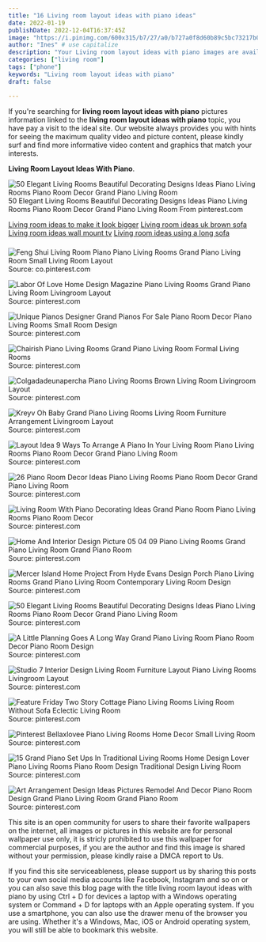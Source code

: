 ```yaml
---
title: "16 Living room layout ideas with piano ideas"
date: 2022-01-19
publishDate: 2022-12-04T16:37:45Z
image: "https://i.pinimg.com/600x315/b7/27/a0/b727a0f8d60b89c5bc73217b0a9aa453.jpg"
author: "Ines" # use capitalize
description: "Your Living room layout ideas with piano images are available in this site. Living room layout ideas with piano are a topic that is being searched for and liked by netizens today. You can Get the Living room layout ideas with piano files here. Get all royalty-free vectors."
categories: ["living room"]
tags: ["phone"]
keywords: "Living room layout ideas with piano"
draft: false

---
```


If you're searching for **living room layout ideas with piano** pictures information linked to the **living room layout ideas with piano** topic, you have pay a visit to the ideal  site.  Our website always  provides you with  hints  for seeing  the maximum  quality video and picture  content, please kindly surf and find more informative video content and graphics  that match your interests.

**Living Room Layout Ideas With Piano**. 

![50 Elegant Living Rooms Beautiful Decorating Designs Ideas Piano Living Rooms Piano Room Decor Grand Piano Living Room](https://i.pinimg.com/originals/a5/19/e5/a519e5048b89d2cb52142a8fabf35643.jpg "50 Elegant Living Rooms Beautiful Decorating Designs Ideas Piano Living Rooms Piano Room Decor Grand Piano Living Room")
50 Elegant Living Rooms Beautiful Decorating Designs Ideas Piano Living Rooms Piano Room Decor Grand Piano Living Room From pinterest.com

[Living room ideas to make it look bigger](/living-room-ideas-to-make-it-look-bigger/)
[Living room ideas uk brown sofa](/living-room-ideas-uk-brown-sofa/)
[Living room ideas wall mount tv](/living-room-ideas-wall-mount-tv/)
[Living room ideas using a long sofa](/living-room-ideas-using-a-long-sofa/)



### 

 


![Feng Shui Living Room Piano Piano Living Rooms Grand Piano Living Room Small Living Room Layout](https://i.pinimg.com/736x/d9/a2/f2/d9a2f28c3f34e5a0e1a5c685c1709a9c.jpg "Feng Shui Living Room Piano Piano Living Rooms Grand Piano Living Room Small Living Room Layout")
Source: co.pinterest.com

 

![Labor Of Love Home Design Magazine Piano Living Rooms Grand Piano Living Room Livingroom Layout](https://i.pinimg.com/originals/39/bc/73/39bc7387936bcc0b84bac340bb1598bf.jpg "Labor Of Love Home Design Magazine Piano Living Rooms Grand Piano Living Room Livingroom Layout")
Source: pinterest.com

 

![Unique Pianos Designer Grand Pianos For Sale Piano Room Decor Piano Living Rooms Small Room Design](https://i.pinimg.com/originals/a1/b3/c4/a1b3c4f11b4e83d09ccb66a9657f2b99.jpg "Unique Pianos Designer Grand Pianos For Sale Piano Room Decor Piano Living Rooms Small Room Design")
Source: pinterest.com

 

![Chairish Piano Living Rooms Grand Piano Living Room Formal Living Rooms](https://i.pinimg.com/originals/c4/93/a3/c493a3cb808d32affb6167efba081127.jpg "Chairish Piano Living Rooms Grand Piano Living Room Formal Living Rooms")
Source: pinterest.com

 

![Colgadadeunapercha Piano Living Rooms Brown Living Room Livingroom Layout](https://i.pinimg.com/originals/ee/6c/a6/ee6ca619c3c86993df7f7424f7ab73ae.jpg "Colgadadeunapercha Piano Living Rooms Brown Living Room Livingroom Layout")
Source: pinterest.com

 

![Kreyv Oh Baby Grand Piano Living Rooms Living Room Furniture Arrangement Livingroom Layout](https://i.pinimg.com/originals/ca/ce/62/cace62e6ae0e97401e8a4a453276fe92.jpg "Kreyv Oh Baby Grand Piano Living Rooms Living Room Furniture Arrangement Livingroom Layout")
Source: pinterest.com

 

![Layout Idea 9 Ways To Arrange A Piano In Your Living Room Piano Living Rooms Piano Room Decor Grand Piano Living Room](https://i.pinimg.com/originals/7b/10/b3/7b10b3ecf768609e75e24bebb47d1dde.jpg "Layout Idea 9 Ways To Arrange A Piano In Your Living Room Piano Living Rooms Piano Room Decor Grand Piano Living Room")
Source: pinterest.com

 

![26 Piano Room Decor Ideas Piano Living Rooms Piano Room Decor Grand Piano Living Room](https://i.pinimg.com/originals/47/82/bf/4782bf42a711305d846bb08be42fb39c.png "26 Piano Room Decor Ideas Piano Living Rooms Piano Room Decor Grand Piano Living Room")
Source: pinterest.com

 

![Living Room With Piano Decorating Ideas Grand Piano Room Piano Living Rooms Piano Room Decor](https://i.pinimg.com/736x/6f/ce/08/6fce085fc887ba7e1de783b21aa74ba0.jpg "Living Room With Piano Decorating Ideas Grand Piano Room Piano Living Rooms Piano Room Decor")
Source: pinterest.com

 

![Home And Interior Design Picture 05 04 09 Piano Living Rooms Grand Piano Living Room Grand Piano Room](https://i.pinimg.com/originals/80/92/8e/80928e904c0c4caa4b1ed13005a9578e.jpg "Home And Interior Design Picture 05 04 09 Piano Living Rooms Grand Piano Living Room Grand Piano Room")
Source: pinterest.com

 

![Mercer Island Home Project From Hyde Evans Design Porch Piano Living Rooms Grand Piano Living Room Contemporary Living Room Design](https://i.pinimg.com/736x/e5/7d/a1/e57da189d89c3e79be3d8c3a656c29fc--piano-living-rooms-narrow-living-room.jpg "Mercer Island Home Project From Hyde Evans Design Porch Piano Living Rooms Grand Piano Living Room Contemporary Living Room Design")
Source: pinterest.com

 

![50 Elegant Living Rooms Beautiful Decorating Designs Ideas Piano Living Rooms Piano Room Decor Grand Piano Living Room](https://i.pinimg.com/originals/a5/19/e5/a519e5048b89d2cb52142a8fabf35643.jpg "50 Elegant Living Rooms Beautiful Decorating Designs Ideas Piano Living Rooms Piano Room Decor Grand Piano Living Room")
Source: pinterest.com

 

![A Little Planning Goes A Long Way Grand Piano Living Room Piano Room Decor Piano Room Design](https://i.pinimg.com/originals/de/0c/09/de0c0921dbad0aa7ea9fa15f40f3c6da.jpg "A Little Planning Goes A Long Way Grand Piano Living Room Piano Room Decor Piano Room Design")
Source: pinterest.com

 

![Studio 7 Interior Design Living Room Furniture Layout Piano Living Rooms Livingroom Layout](https://i.pinimg.com/originals/d5/59/12/d55912f28a7f15c822a424d71091bf12.jpg "Studio 7 Interior Design Living Room Furniture Layout Piano Living Rooms Livingroom Layout")
Source: pinterest.com

 

![Feature Friday Two Story Cottage Piano Living Rooms Living Room Without Sofa Eclectic Living Room](https://i.pinimg.com/originals/58/55/d3/5855d3e2665ced9b409cdb2378b9c3f7.jpg "Feature Friday Two Story Cottage Piano Living Rooms Living Room Without Sofa Eclectic Living Room")
Source: pinterest.com

 

![Pinterest Bellaxlovee Piano Living Rooms Home Decor Small Living Room](https://i.pinimg.com/originals/03/f9/70/03f970829d08eb91e37bbbf61a91db5d.jpg "Pinterest Bellaxlovee Piano Living Rooms Home Decor Small Living Room")
Source: pinterest.com

 

![15 Grand Piano Set Ups In Traditional Living Rooms Home Design Lover Piano Living Rooms Piano Room Design Traditional Design Living Room](https://i.pinimg.com/originals/53/1a/05/531a05ce3913538093dd64a42f19a4d1.jpg "15 Grand Piano Set Ups In Traditional Living Rooms Home Design Lover Piano Living Rooms Piano Room Design Traditional Design Living Room")
Source: pinterest.com

 

![Art Arrangement Design Ideas Pictures Remodel And Decor Piano Room Design Grand Piano Living Room Grand Piano Room](https://i.pinimg.com/600x315/b7/27/a0/b727a0f8d60b89c5bc73217b0a9aa453.jpg "Art Arrangement Design Ideas Pictures Remodel And Decor Piano Room Design Grand Piano Living Room Grand Piano Room")
Source: pinterest.com

 

This site is an open community for users to share their favorite wallpapers on the internet, all images or pictures in this website are for personal wallpaper use only, it is stricly prohibited to use this wallpaper for commercial purposes, if you are the author and find this image is shared without your permission, please kindly raise a DMCA report to Us.

If you find this site serviceableness, please support us by sharing this posts to your own social media accounts like Facebook, Instagram and so on or you can also save this blog page with the title living room layout ideas with piano by using Ctrl + D for devices a laptop with a Windows operating system or Command + D for laptops with an Apple operating system. If you use a smartphone, you can also use the drawer menu of the browser you are using. Whether it's a Windows, Mac, iOS or Android operating system, you will still be able to bookmark this website.
